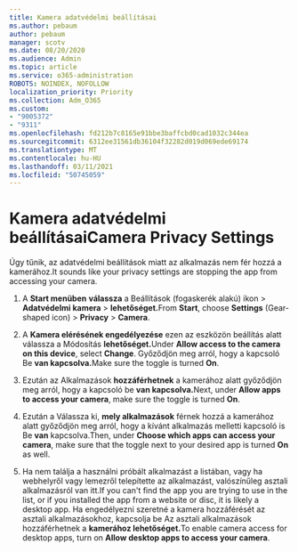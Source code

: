```yaml
---
title: Kamera adatvédelmi beállításai
ms.author: pebaum
author: pebaum
manager: scotv
ms.date: 08/20/2020
ms.audience: Admin
ms.topic: article
ms.service: o365-administration
ROBOTS: NOINDEX, NOFOLLOW
localization_priority: Priority
ms.collection: Adm_O365
ms.custom:
- "9005372"
- "9311"
ms.openlocfilehash: fd212b7c8165e91bbe3baffcbd0cad1032c344ea
ms.sourcegitcommit: 6312ee31561db36104f32282d019d069ede69174
ms.translationtype: MT
ms.contentlocale: hu-HU
ms.lasthandoff: 03/11/2021
ms.locfileid: "50745059"
---
```

# <a name="camera-privacy-settings"></a><span data-ttu-id="2c08c-102">Kamera adatvédelmi beállításai</span><span class="sxs-lookup"><span data-stu-id="2c08c-102">Camera Privacy Settings</span></span>

<span data-ttu-id="2c08c-103">Úgy tűnik, az adatvédelmi beállítások miatt az alkalmazás nem fér hozzá a kamerához.</span><span class="sxs-lookup"><span data-stu-id="2c08c-103">It sounds like your privacy settings are stopping the app from accessing your camera.</span></span>

1.  <span data-ttu-id="2c08c-104">A **Start menüben** **válassza** a Beállítások (fogaskerék alakú) ikon > **Adatvédelmi kamera**  >  **lehetőséget.**</span><span class="sxs-lookup"><span data-stu-id="2c08c-104">From **Start**, choose **Settings** (Gear-shaped icon) > **Privacy** > **Camera**.</span></span>

2.  <span data-ttu-id="2c08c-105">A **Kamera elérésének engedélyezése** ezen az eszközön beállítás alatt válassza a Módosítás **lehetőséget.**</span><span class="sxs-lookup"><span data-stu-id="2c08c-105">Under **Allow access to the camera on this device**, select **Change**.</span></span> <span data-ttu-id="2c08c-106">Győződjön meg arról, hogy a kapcsoló Be **van kapcsolva.**</span><span class="sxs-lookup"><span data-stu-id="2c08c-106">Make sure the toggle is turned **On**.</span></span>

3.  <span data-ttu-id="2c08c-107">Ezután az Alkalmazások **hozzáférhetnek** a kamerához alatt győződjön meg arról, hogy a kapcsoló be **van kapcsolva.**</span><span class="sxs-lookup"><span data-stu-id="2c08c-107">Next, under **Allow apps to access your camera**, make sure the toggle is turned **On**.</span></span>

4.  <span data-ttu-id="2c08c-108">Ezután a Válassza ki, **mely alkalmazások** férnek hozzá a kamerához alatt győződjön meg arról, hogy a kívánt alkalmazás melletti kapcsoló is Be **van** kapcsolva.</span><span class="sxs-lookup"><span data-stu-id="2c08c-108">Then, under **Choose which apps can access your camera**, make sure that the toggle next to your desired app is turned **On** as well.</span></span>

5.  <span data-ttu-id="2c08c-109">Ha nem találja a használni próbált alkalmazást a listában, vagy ha webhelyről vagy lemezről telepítette az alkalmazást, valószínűleg asztali alkalmazásról van itt.</span><span class="sxs-lookup"><span data-stu-id="2c08c-109">If you can't find the app you are trying to use in the list, or if you installed the app from a website or disc, it is likely a desktop app.</span></span> <span data-ttu-id="2c08c-110">Ha engedélyezni szeretné a kamera hozzáférését az asztali alkalmazásokhoz, kapcsolja be Az asztali alkalmazások hozzáférhetnek a **kamerához lehetőséget.**</span><span class="sxs-lookup"><span data-stu-id="2c08c-110">To enable camera access for desktop apps, turn on **Allow desktop apps to access your camera**.</span></span>